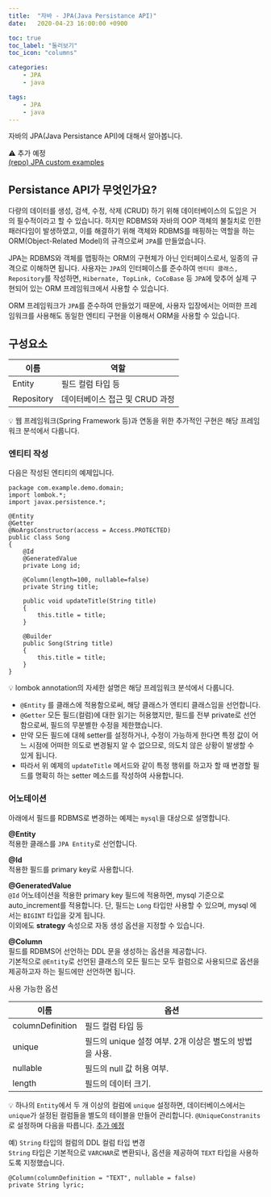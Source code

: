 ```yaml
---
title:  "자바 - JPA(Java Persistance API)"
date:   2020-04-23 16:00:00 +0900

toc: true
toc_label: "둘러보기"
toc_icon: "columns"

categories:
    - JPA
    - java

tags:
    - JPA
    - java
---
```


자바의 JPA(Java Persistance API)에 대해서 알아봅니다.

⚠️ 추가 예정  
[(repo) JPA custom examples](about:blank)

## Persistance API가 무엇인가요?
다량의 데이터를 생성, 검색, 수정, 삭제 (CRUD) 하기 위해 데이터베이스의 도입은 거의 필수적이라고 할 수 있습니다. 하지만 RDBMS와 자바의 OOP 객체의 불칠치로 인한 패러다임이 발생하였고, 이를 해결하기 위해 객체와 RDBMS를 매핑하는 역할을 하는 ORM(Object-Related Model)의 규격으로써 `JPA`를 만들었습니다.

JPA는 RDBMS와 객체를 맵핑하는 ORM의 구현체가 아닌 인터페이스로서, 일종의 규격으로 이해하면 됩니다. 사용자는 `JPA`의 인터페이스를 준수하여 `엔티티 클래스, Repository`를 작성하면, `Hibernate, TopLink, CoCoBase` 등 `JPA`에 맞추어 실제 구현되어 있는 ORM 프레임워크에서 사용할 수 있습니다.

ORM 프레임워크가 `JPA`를 준수하여 만들었기 때문에, 사용자 입장에서는 어떠한 프레임워크를 사용해도 동일한 엔티티 구현을 이용해서 ORM을 사용할 수 있습니다.


## 구성요소

|이름|역할|
|---|-----|
|Entity|필드 컬럼 타입 등
|Repository|데이터베이스 접근 및 CRUD 과정 

💡 웹 프레임워크(Spring Framework 등)과 연동을 위한 추가적인 구현은 해당 프레임워크 분석에서 다룹니다.

### 엔티티 작성

다음은 작성된 엔티티의 예제입니다.
```
package com.example.demo.domain;
import lombok.*;
import javax.persistence.*;

@Entity
@Getter
@NoArgsConstructor(access = Access.PROTECTED)
public class Song
{
    @Id
    @GeneratedValue
    private Long id;
    
    @Column(length=100, nullable=false)
    private String title;
    
    public void updateTitle(String title)
    {
        this.title = title;
    }

    @Builder
    public Song(String title)
    {
        this.title = title;
    }
}
```
💡 lombok annotation의 자세한 설명은  해당 프레임워크 분석에서 다룹니다.

- `@Entity` 를 클래스에 적용함으로써, 해당 클래스가 엔티티 클래스임을 선언합니다.
- `@Getter` 모든 필드(컬럼)에 대한 읽기는 허용했지만, 필드를 전부 private로 선언 함으로써, 필드의 무분별한 수정을 제한했습니다. 
- 만약 모든 필드에 대헤 setter를 설정하거나, 수정이 가능하게 한다면 특정 값이 어느 시점에 어떠한 의도로 변경될지 알 수 없으므로, 의도치 않은 상황이 발생할 수 있게 됩니다.
- 따라서 위 예제의 `updateTitle` 메서드와 같이 특정 행위를 하고자 할 때 변경할 필드를 명확히 하는 setter 메소드를 작성하여 사용합니다.



### 어노테이션

아래에서 필드를 RDBMS로 변경하는 예제는 `mysql`을 대상으로 설명합니다.


**@Entity**  
적용한 클래스를 `JPA Entity`로 선언합니다.

**@Id**  
적용한 필드를 primary key로 사용합니다.

**@GeneratedValue**  
`@Id` 어노테이션을 적용한 primary key 필드에 적용하면, mysql 기준으로 auto_increment를 적용합니다. 단, 필드는 `Long` 타입만 사용할 수 있으며, mysql 에서는 `BIGINT` 타입을 갖게 됩니다.   
이외에도 **strategy** 속성으로 자동 생성 옵션을 지정할 수 있습니다.

**@Column**  
필드를 RDBMS어 선언하는 DDL 문을 생성하는 옵션을 제공합니다.  
기본적으로 `@Entity`로 선언된 클래스의 모든 필드는 모두 컬럼으로 사용되므로 옵션을 제공하고자 하는 필드에만 선언하면 됩니다.  

사용 가능한 옵션

|이름|옵션|
|---|-----|
|columnDefinition|필드 컬럼 타입 등
|unique|필드의 unique 설정 여부. 2개 이상은 별도의 방법을 사용.
|nullable|필드의 null 값 허용 여부.
|length|필드의 데이터 크기.

💡 하나의 `Entity`에서 두 개 이상의 컬럼에 `unique` 설정하면, 데이터베이스에서는 `unique`가 설정된 컬럼들을 별도의 테이블을 만들어 관리합니다. `@UniqueConstranits` 로 설정하며 다음을 따릅니다. [추가 예정](about:blank)

예) `String` 타입의 컬럼의 DDL 컬럼 타입 변경  
`String` 타입은 기본적으로 `VARCHAR`로 변환되나, 옵션을 제공하여 `TEXT` 타입을 사용하도록 지정했습니다.
```
@Column(columnDefinition = "TEXT", nullable = false)
private String lyric;
```